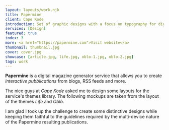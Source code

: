 ```yaml
---
layout: layouts/work.njk
title: Papermine
client: Cape Kode
introduction: Set of graphic designs with a focus on typography for digital interactive magazines.
services: [Design]
featured: true
index: 3
more: <a href="https://papermine.com">Visit website</a>
thumbnail: thumbnail.jpg
cover: cover.jpg
showcase: [article.jpg, life.jpg, oblo-1.jpg, oblo-2.jpg]
tags: work
---
```


**Papermine** is a digital magazine generator service that allows you to create *interactive pubblications* from blogs, RSS feeds and more. 

The nice guys at *Cape Kode* asked me to design some layouts for the service's themes library. The following mockups are taken from the layout of the themes *Life* and *Oblò*.

I am glad I took up the challenge to create some distinctive designs while keeping them faithful to the guidelines required by the multi-device nature of the Papermine resulting publications.